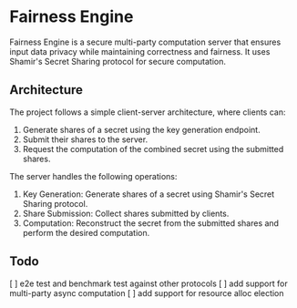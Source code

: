 # Fairness Engine

Fairness Engine is a secure multi-party computation server that ensures input data privacy while maintaining correctness and fairness. It uses Shamir's Secret Sharing protocol for secure computation.

## Architecture

The project follows a simple client-server architecture, where clients can:

1. Generate shares of a secret using the key generation endpoint.
2. Submit their shares to the server.
3. Request the computation of the combined secret using the submitted shares.

The server handles the following operations:

1. Key Generation: Generate shares of a secret using Shamir's Secret Sharing protocol.
2. Share Submission: Collect shares submitted by clients.
3. Computation: Reconstruct the secret from the submitted shares and perform the desired computation.

## Todo

[ ] e2e test and benchmark test against other protocols
[ ] add support for multi-party async computation 
[ ] add support for resource alloc election